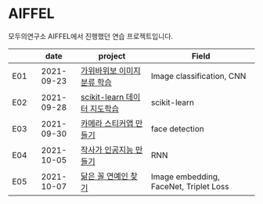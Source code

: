 # AIFFEL
모두의연구소 AIFFEL에서 진행했던 연습 프로젝트입니다.


|   |    date    | project  | Field |
|---|:----------:|------------| -------------- | 
| E01 | 2021-09-23 | [가위바위보 이미지 분류 학습](E01/E01.ipynb)     | Image classification, CNN | 
| E02 | 2021-09-28 | [scikit-learn 데이터 지도학습](E02/E02.ipynb)  | scikit-learn |
| E03 | 2021-09-30 | [카메라 스티커앱 만들기](E03/E03.ipynb)    | face detection  |
| E04 | 2021-10-05 | [작사가 인공지능 만들기](Exploration_4/E4.ipynb) | RNN |
| E05 | 2021-10-07 | [닮은 꼴 연예인 찾기](E05/E05.ipynb) | Image embedding, FaceNet, Triplet Loss |

